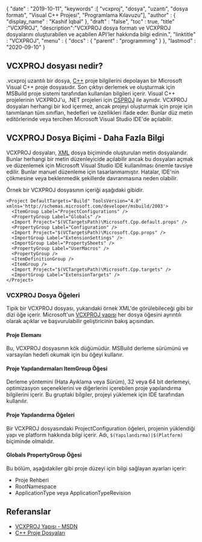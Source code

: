 {
  "date" : "2019-10-11",
  "keywords" :[ "vcxproj", "dosya", "uzantı", "dosya formatı", "Visual C++ Projesi", "Programlama Kılavuzu"],
  "author" : {
    "display_name" : "Kashif Iqbal"
},
  "draft" : "false",
  "toc" : true,
  "title" :"VCXPROJ",
  "description":"VCXPROJ dosya formatı ve VCXPROJ dosyalarını oluşturabilen ve açabilen API'ler hakkında bilgi edinin.",
  "linktitle" : "VCXPROJ",
  "menu" : {
    "docs" : {
      "parent" : "programming"
}
},
  "lastmod" : "2020-09-10"
}

## VCXPROJ dosyası nedir?

.vcxproj uzantılı bir dosya, [C++](/tr/programming/cpp/) proje bilgilerini depolayan bir Microsoft Visual C++ proje dosyasıdır. Son çıktıyı derlemek ve oluşturmak için MSBuild proje sistemi tarafından kullanılan bilgileri içerir. Visual C++ projelerinin VCXPROJ'u, .NET projeleri için [CSPROJ](/tr/programming/csproj/) ile aynıdır. VCXPROJ dosyaları herhangi bir kod içermez, ancak projeyi oluşturmak için proje için tanımlanan tüm sınıfları, hedefleri ve özellikleri ifade eder. Bunlar düz metin editörlerinde veya tercihen Microsoft Visual Studio IDE'de açılabilir.


## VCXPROJ Dosya Biçimi - Daha Fazla Bilgi

VCXPROJ dosyaları, [XML](/tr/web/xml/) dosya biçiminde oluşturulan metin dosyalarıdır. Bunlar herhangi bir metin düzenleyicide açılabilir ancak bu dosyaları açmak ve düzenlemek için Microsoft Visual Studio IDE kullanılması önemle tavsiye edilir. Bunlar manuel düzenleme için tasarlanmamıştır. Hatalar, IDE'nin çökmesine veya beklenmedik şekillerde davranmasına neden olabilir.

Örnek bir VCXPROJ dosyasının içeriği aşağıdaki gibidir.

```
<Project DefaultTargets="Build" ToolsVersion="4.0" xmlns='http://schemas.microsoft.com/developer/msbuild/2003'>
  <ItemGroup Label="ProjectConfigurations" />
  <PropertyGroup Label="Globals" />
  <Import Project="$(VCTargetsPath)\Microsoft.Cpp.default.props" />
  <PropertyGroup Label="Configuration" />
  <Import Project="$(VCTargetsPath)\Microsoft.Cpp.props" />
  <ImportGroup Label="ExtensionSettings" />
  <ImportGroup Label="PropertySheets" />
  <PropertyGroup Label="UserMacros" />
  <PropertyGroup />
  <ItemDefinitionGroup />
  <ItemGroup />
  <Import Project="$(VCTargetsPath)\Microsoft.Cpp.targets" />
  <ImportGroup Label="ExtensionTargets" />
</Project>
```
### VCXPROJ Dosya Öğeleri

Tipik bir VCXPROJ dosyası, yukarıdaki örnek XML'de görülebileceği gibi bir dizi öğe içerir. Microsoft'un [VCXPROJ yapısı](https://learn.microsoft.com/en-us/cpp/build/reference/vcxproj-file-structure?view=msvc-160) her dosya öğesini ayrıntılı olarak açıklar ve başvurulabilir geliştiricinin bakış açısından.

#### Proje Elemanı

Bu, VCXPROJ dosyasının kök düğümüdür. MSBuild derleme sürümünü ve varsayılan hedefi okumak için bu öğeyi kullanır.

#### Proje Yapılandırmaları ItemGroup Öğesi

Derleme yöntemini (Hata Ayıklama veya Sürüm), 32 veya 64 bit derlemeyi, optimizasyon seçeneklerini ve diğerlerini içerebilen proje yapılandırma bilgilerini içerir. Bu gruptaki bilgiler, projeyi yüklemek için IDE tarafından kullanılır.

#### Proje Yapılandırma Öğeleri

Bir VCXPROJ dosyasındaki ProjectConfiguration öğeleri, projenin yüklendiği yapı ve platform hakkında bilgi içerir. Adı, `$(Yapılandırma)|$(Platform)` biçiminde olmalıdır.

#### Globals PropertyGroup Öğesi

Bu bölüm, aşağıdakiler gibi proje düzeyi için bilgi sağlayan ayarları içerir:

* Proje Rehberi
* RootNamespace
* ApplicationType veya ApplicationTypeRevision


## Referanslar

* [VCXPROJ Yapısı - MSDN](https://learn.microsoft.com/en-us/cpp/build/reference/vcxproj-file-structure?view=msvc-160)
* [C++ Proje Dosyaları](https://learn.microsoft.com/en-us/cpp/build/reference/project-files?view=msvc-160)

